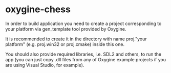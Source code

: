 # oxygine-chess

In order to build application you need to create a project corresponding to your platform via gen_template tool provided by Oxygine.

It is recommended to create it in the directory with name proj."your platform" (e.g. proj.win32 or proj.cmake) inside this one.

You should also provide required libraries, i.e. SDL2 and others, to run the app (you can just copy .dll files from any of Oxygine example projects if you are using Visual Studio, for example).
